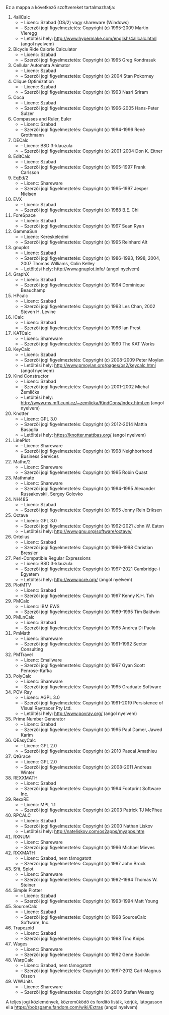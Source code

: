 ﻿Ez a mappa a következő szoftvereket tartalmazhatja:

1. 4allCalc
   - – Licenc: Szabad (OS/2) vagy shareware (Windows)
   - – Szerzői jogi figyelmeztetés: Copyright (c) 1995-2009 Martin Vieregg
   - – Letöltési hely: http://www.hypermake.com/english/4allcalc.html (angol nyelvem)
2. Bicycle Ride Calorie Calculator
   - – Licenc: Szabad
   - – Szerzői jogi figyelmeztetés: Copyright (c) 1995 Greg Kondrasuk
3. Cellular Automata Animator
   - – Licenc: Szabad
   - – Szerzői jogi figyelmeztetés: Copyright (c) 2004 Stan Pokorney
4. Clique Optimization
   - – Licenc: Szabad
   - – Szerzői jogi figyelmeztetés: Copyright (c) 1993 Nasri Sriram
5. Coca
   - – Licenc: Szabad
   - – Szerzői jogi figyelmeztetés: Copyright (c) 1996-2005 Hans-Peter Sulzer
6. Compasses and Ruler, Euler
   - – Licenc: Szabad
   - – Szerzői jogi figyelmeztetés: Copyright (c) 1994-1996 René Grothmann
7. DECalc
   - – Licenc: BSD 3-klauzula
   - – Szerzői jogi figyelmeztetés: Copyright (c) 2001-2004 Don K. Eitner
8. EditCalc
   - – Licenc: Szabad
   - – Szerzői jogi figyelmeztetés: Copyright (c) 1995-1997 Frank Carlsson
9. EqEd/2
   - – Licenc: Shareware
   - – Szerzői jogi figyelmeztetés: Copyright (c) 1995-1997 Jesper Nielsen
10. EVX
    - – Licenc: Szabad
    - – Szerzői jogi figyelmeztetés: Copyright (c) 1988 B.E. Chi
11. ForeSpace
    - – Licenc: Szabad
    - – Szerzői jogi figyelmeztetés: Copyright (c) 1997 Sean Ryan
12. GammaSun
    - – Licenc: Kereskeledmi
    - – Szerzői jogi figyelmeztetés: Copyright (c) 1995 Reinhard Alt
13. gnuplot
    - – Licenc: Szabad
    - – Szerzői jogi figyelmeztetés: Copyright (c) 1986-1993, 1998, 2004, 2007 Thomas Williams, Colin Kelley
    - – Letöltési hely: http://www.gnuplot.info/ (angol nyelvem)
14. GraphX
    - – Licenc: Szabad
    - – Szerzői jogi figyelmeztetés: Copyright (c) 1994 Dominique Beauchamp
15. HPcalc
    - – Licenc: Szabad
    - – Szerzői jogi figyelmeztetés: Copyright (c) 1993 Les Chan, 2002 Steven H. Levine
16. ICalc
    - – Licenc: Szabad
    - – Szerzői jogi figyelmeztetés: Copyright (c) 1996 Ian Prest
17. KATCalc
    - – Licenc: Shareware
    - – Szerzői jogi figyelmeztetés: Copyright (c) 1990 The KAT Works
18. KeyCalc
    - – Licenc: Szabad
    - – Szerzői jogi figyelmeztetés: Copyright (c) 2008-2009 Peter Moylan
    - – Letöltési hely: http://www.pmoylan.org/pages/os2/keycalc.html (angol nyelvem)
19. Kind Constructor
    - – Licenc: Szabad
    - – Szerzői jogi figyelmeztetés: Copyright (c) 2001-2002 Michal Žemlička
    - – Letöltési hely: http://www.ms.mff.cuni.cz/~zemlicka/KindCons/index.html.en (angol nyelvem)
20. Knotter
    - – Licenc: GPL 3.0
    - – Szerzői jogi figyelmeztetés: Copyright (c) 2012-2014 Mattia Basaglia
    - – Letöltési hely: https://knotter.mattbas.org/ (angol nyelvem)
21. LinePlot
    - – Licenc: Shareware
    - – Szerzői jogi figyelmeztetés: Copyright (c) 1998 Neighborhood Business Services
22. Mathe/2
    - – Licenc: Shareware
    - – Szerzői jogi figyelmeztetés: Copyright (c) 1995 Robin Quast
23. Mathmate
    - – Licenc: Shareware
    - – Szerzői jogi figyelmeztetés: Copyright (c) 1994-1995 Alexander Russakovskii, Sergey Golovko
24. NH48S
    - – Licenc: Szabad
    - – Szerzői jogi figyelmeztetés: Copyright (c) 1995 Jonny Rein Eriksen
25. Octave
    - – Licenc: GPL 3.0
    - – Szerzői jogi figyelmeztetés: Copyright (c) 1992-2021 John W. Eaton
    - – Letöltési hely: http://www.gnu.org/software/octave/
26. Ortelius
    - – Licenc: Szabad
    - – Szerzői jogi figyelmeztetés: Copyright (c) 1996-1998 Christian Bressler
27. Perl-Compatible Regular Expressions
    - – Licenc: BSD 3-klauzula
    - – Szerzői jogi figyelmeztetés: Copyright (c) 1997-2021 Cambridge-i Egyetem
    - – Letöltési hely: http://www.pcre.org/ (angol nyelvem)
28. PlotMTV
    - – Licenc: Szabad
    - – Szerzői jogi figyelmeztetés: Copyright (c) 1997 Kenny K.H. Toh
29. PMCalc
    - – Licenc: IBM EWS
    - – Szerzői jogi figyelmeztetés: Copyright (c) 1989-1995 Tim Baldwin
30. PMLnCalc
    - – Licenc: Szabad
    - – Szerzői jogi figyelmeztetés: Copyright (c) 1995 Andrea Di Paola
31. PmMath
    - – Licenc: Shareware
    - – Szerzői jogi figyelmeztetés: Copyright (c) 1991-1992 Sector Consulting
32. PMTravel
    - – Licenc: Emailware
    - – Szerzői jogi figyelmeztetés: Copyright (c) 1997 Gyan Scott Penrose-Kafka
33. PolyCalc
    - – Licenc: Shareware
    - – Szerzői jogi figyelmeztetés: Copyright (c) 1995 Graduate Software
34. POV-Ray
    - – Licenc: AGPL 3.0
    - – Szerzői jogi figyelmeztetés: Copyright (c) 1991-2019 Persistence of Visual Raytracer Pty Ltd.
    - – Letöltési hely: http://www.povray.org/ (angol nyelvem)
35. Prime Number Generator
    - – Licenc: Szabad
    - – Szerzői jogi figyelmeztetés: Copyright (c) 1995 Paul Damer, Jawed Karim
36. QEasyCalc
    - – Licenc: GPL 2.0
    - – Szerzői jogi figyelmeztetés: Copyright (c) 2010 Pascal Amathieu
37. QtGrace
    - – Licenc: GPL 2.0
    - – Szerzői jogi figyelmeztetés: Copyright (c) 2008-2011 Andreas Winter
38. REXXMATH
    - – Licenc: Szabad
    - – Szerzői jogi figyelmeztetés: Copyright (c) 1994 Footprint Software Inc.
39. RexxRE
    - – Licenc: MPL 1.1
    - – Szerzői jogi figyelmeztetés: Copyright (c) 2003 Patrick TJ McPhee
40. RPCALC
    - – Licenc: Szabad
    - – Szerzői jogi figyelmeztetés: Copyright (c) 2000 Nathan Liskov
    - – Letöltési hely: http://nateliskov.com/os2apps/myapps.htm
41. RXNUM
    - – Licenc: Shareware
    - – Szerzői jogi figyelmeztetés: Copyright (c) 1996 Michael Mieves
42. RXXMATH
    - – Licenc: Szabad, nem támogatott
    - – Szerzői jogi figyelmeztetés: Copyright (c) 1997 John Brock
43. Sfit, Splot
    - – Licenc: Shareware
    - – Szerzői jogi figyelmeztetés: Copyright (c) 1992-1994 Thomas W. Steiner
44. Simple Plotter
    - – Licenc: Szabad
    - – Szerzői jogi figyelmeztetés: Copyright (c) 1993-1994 Matt Young
45. SourceCalc
    - – Licenc: Szabad
    - – Szerzői jogi figyelmeztetés: Copyright (c) 1998 SourceCalc Software, Inc.
46. Trapezoid
    - – Licenc: Szabad
    - – Szerzői jogi figyelmeztetés: Copyright (c) 1998 Tino Knips
47. Wages
    - – Licenc: Shareware
    - – Szerzői jogi figyelmeztetés: Copyright (c) 1992 Gene Backlin
48. WarpCalc
    - – Licenc: Szabad, nem támogatott
    - – Szerzői jogi figyelmeztetés: Copyright (c) 1997-2012 Carl-Magnus Olsson
49. WWUnits
    - – Licenc: Shareware
    - – Szerzői jogi figyelmeztetés: Copyright (c) 2000 Stefan Wesarg

A teljes jogi közlemények, közreműködő és fordító listák, kérjük, látogasson el a https://bobsgame.fandom.com/wiki/Extras (angol nyelvem)
